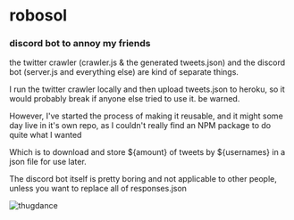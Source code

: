 # robosol
### discord bot to annoy my friends

the twitter crawler (crawler.js & the generated tweets.json) and the discord bot (server.js and everything else) are kind of separate things.

I run the twitter crawler locally and then upload tweets.json to heroku, so it would probably break if anyone else tried to use it. be warned.

However, I've started the process of making it reusable, and it might some day live in it's own repo, as I couldn't really find an NPM package to do quite what I wanted

Which is to download and store ${amount} of tweets by ${usernames} in a json file for use later.

The discord bot itself is pretty boring and not applicable to other people, unless you want to replace all of responses.json

![thugdance](https://media.giphy.com/media/nhPoFaLtbp6bS/giphy.gif)
